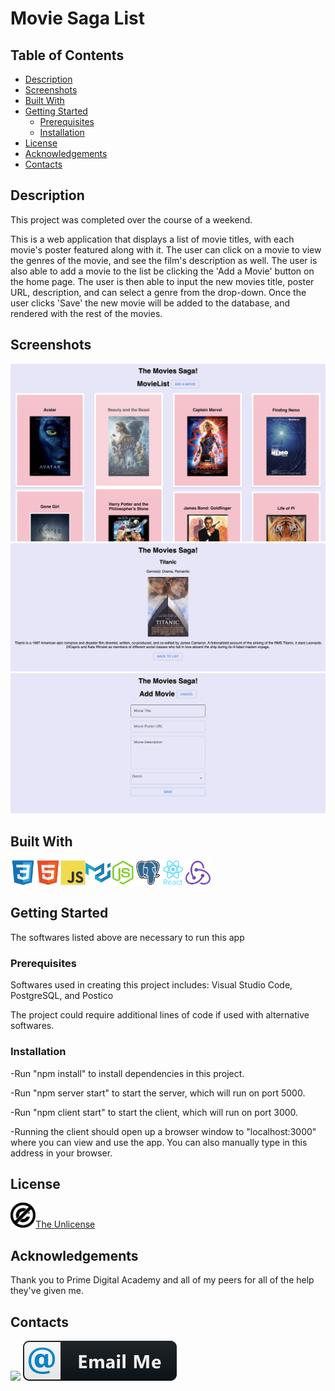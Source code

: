 # Movie Saga List

## Table of Contents

- [Description](#description)
- [Screenshots](#screenshots)
- [Built With](#built-with)
- [Getting Started](#getting-started)
  - [Prerequisites](#prerequisites)
  - [Installation](#installation)
- [License](#license)
- [Acknowledgements](#acknowledgements)
- [Contacts](#contacts)

## Description

This project was completed over the course of a weekend.

This is a web application that displays a list of movie titles, with each movie's poster featured along with it. The user can click on a movie to view the genres of the movie, and see the film's description as well.  The user is also able to add a movie to the list be clicking the 'Add a Movie' button on the home page. The user is then able to input the new movies title, poster URL, description, and can select a genre from the drop-down. Once the user clicks 'Save' the new movie will be added to the database, and rendered with the rest of the movies.

## Screenshots

<img src="home-view.png"/>
<img src="description-view.png"/>
<img src="addmovie-view.png"/>

## Built With

<a href="https://developer.mozilla.org/en-US/docs/Web/CSS"><img src="https://raw.githubusercontent.com/devicons/devicon/master/icons/css3/css3-original.svg" height="40px" width="40px" /></a><a href="https://developer.mozilla.org/en-US/docs/Web/HTML"><img src="https://raw.githubusercontent.com/devicons/devicon/master/icons/html5/html5-original.svg" height="40px" width="40px" /></a><a href="https://developer.mozilla.org/en-US/docs/Web/JavaScript"><img src="https://raw.githubusercontent.com/devicons/devicon/master/icons/javascript/javascript-original.svg" height="40px" width="40px" /></a><a href="https://material-ui.com/"><img src="https://raw.githubusercontent.com/devicons/devicon/master/icons/materialui/materialui-original.svg" height="40px" width="40px" /></a><a href="https://nodejs.org/en/"><img src="https://raw.githubusercontent.com/devicons/devicon/master/icons/nodejs/nodejs-original.svg" height="40px" width="40px" /></a><a href="https://www.postgresql.org/"><img src="https://raw.githubusercontent.com/devicons/devicon/master/icons/postgresql/postgresql-original.svg" height="40px" width="40px" /></a><a href="https://reactjs.org/"><img src="https://raw.githubusercontent.com/devicons/devicon/master/icons/react/react-original-wordmark.svg" height="40px" width="40px" /></a><a href="https://redux.js.org/"><img src="https://raw.githubusercontent.com/devicons/devicon/master/icons/redux/redux-original.svg" height="40px" width="40px" /></a>

## Getting Started

The softwares listed above are necessary to run this app

### Prerequisites

Softwares used in creating this project includes: Visual Studio Code, PostgreSQL, and Postico

The project could require additional lines of code if used with alternative softwares.

### Installation

-Run "npm install" to install dependencies in this project.

-Run "npm server start" to start the server, which will run on port 5000.

-Run "npm client start" to start the client, which will run on port 3000.

-Running the client should open up a browser window to "localhost:3000" where you can view and use the app. You can also manually type in this address in your browser.

## License

<a href="https://choosealicense.com/licenses/unlicense/"><img src="https://raw.githubusercontent.com/johnturner4004/readme-generator/master/src/components/assets/images/unlicense.svg" height=40 />The Unlicense</a>

## Acknowledgements

Thank you to Prime Digital Academy and all of my peers for all of the help they've given me.

## Contacts

<a href="https://www.linkedin.com/in/isiah-smith-807809225"><img src="https://img.shields.io/badge/LinkedIn-0077B5?style=for-the-badge&logo=linkedin&logoColor=white" /></a>  <a href="mailto:isiahthomassmith@gmail.com"><img src=https://raw.githubusercontent.com/johnturner4004/readme-generator/master/src/components/assets/images/email_me_button_icon_151852.svg /></a>
